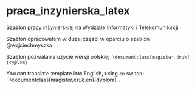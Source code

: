 # praca_inzynierska_latex

Szablon pracy inżynierskiej na Wydziale Informatyki i Telekomunikacji 

Szablon opracowałem w dużej części w oparciu o szablon @wojciechmyszka 

Szablon pozwala na użycie wersji polskiej: `\documentclass[magister,druk]{dyplom}`

You can translate template into English, using `en` switch: ``\documentclass[magister,druk,en]{dyplom}`.
